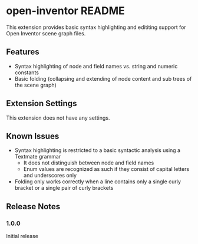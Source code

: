 # open-inventor README

This extension provides basic syntax highlighting and edititing support for Open Inventor scene graph files.

## Features

- Syntax highlighting of node and field names vs. string and numeric constants
- Basic folding (collapsing and extending of node content and sub trees of the scene graph)

## Extension Settings

This extension does not have any settings.

## Known Issues

- Syntax highlighting is restricted to a basic syntactic analysis using a Textmate grammar
  - It does not distinguish between node and field names
  - Enum values are recognized as such if they consist of capital letters and underscores only
- Folding only works correctly when a line contains only a single curly bracket or a single pair of curly brackets

## Release Notes

### 1.0.0

Initial release
